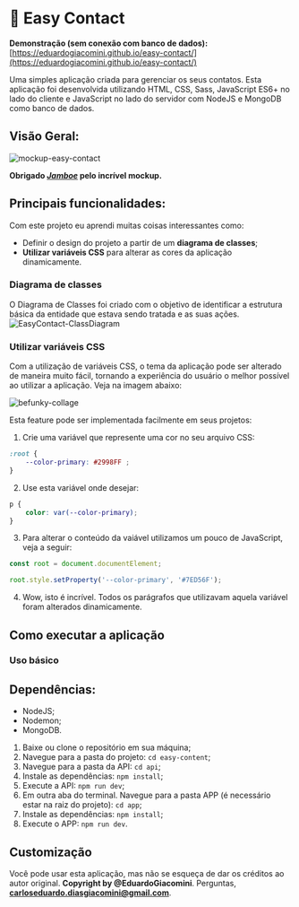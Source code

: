# :email: Easy Contact
**Demonstração (sem conexão com banco de dados):** [https://eduardogiacomini.github.io/easy-contact/](https://eduardogiacomini.github.io/easy-contact/)

Uma simples aplicação criada para gerenciar os seus contatos. Esta aplicação foi desenvolvida utilizando HTML, CSS, Sass, JavaScript ES6+ no lado do cliente e JavaScript no lado do servidor com NodeJS e MongoDB como banco de dados.

## Visão Geral:

![mockup-easy-contact](https://user-images.githubusercontent.com/31314944/52521677-d647f280-2c61-11e9-82dc-dacd53d19a2d.png)

**Obrigado _[Jamboe](https://www.jamboe.net/)_ pelo incrível mockup.**

## Principais funcionalidades:

Com este projeto eu aprendi muitas coisas interessantes como:

* Definir o design do projeto a partir de um **diagrama de classes**;
* **Utilizar variáveis CSS** para alterar as cores da aplicação dinamicamente.

### Diagrama de classes

O Diagrama de Classes foi criado com o objetivo de identificar a estrutura básica da entidade que estava sendo tratada e as suas ações.
![EasyContact-ClassDiagram](https://user-images.githubusercontent.com/31314944/60825548-ea910c80-a179-11e9-89e6-7d0ac970af95.png)

### Utilizar variáveis CSS

Com a utilização de variáveis CSS, o tema da aplicação pode ser alterado de maneira muito fácil, tornando a experiência do usuário o melhor possível ao utilizar a aplicação. Veja na imagem abaixo:

![befunky-collage](https://user-images.githubusercontent.com/31314944/52515522-7d457380-2bfb-11e9-8273-19ec61756bd6.jpg)

Esta feature pode ser implementada facilmente em seus projetos:
1. Crie uma variável que represente uma cor no seu arquivo CSS:
```css
:root {
    --color-primary: #2998FF ;
}
```
2. Use esta variável onde desejar:
```css
p {
    color: var(--color-primary);
}
```
3. Para alterar o conteúdo da vaiável utilizamos um pouco de JavaScript, veja a seguir:
```js
const root = document.documentElement;

root.style.setProperty('--color-primary', '#7ED56F');
```
4. Wow, isto é incrível. Todos os parágrafos que utilizavam aquela variável foram alterados dinamicamente.

## Como executar a aplicação

### Uso básico

## Dependências:

* NodeJS;
* Nodemon;
* MongoDB.

1. Baixe ou clone o repositório em sua máquina;
2. Navegue para a pasta do projeto: `cd easy-content`;
3. Navegue para a pasta da API: `cd api`;
4. Instale as dependências: `npm install`;
5. Execute a API: `npm run dev`;
6. Em outra aba do terminal. Navegue para a pasta APP (é necessário estar na raiz do projeto): `cd app`;
7. Instale as dependências: `npm install`;
8. Execute o APP: `npm run dev`.

## Customização

Você pode usar esta aplicação, mas não se esqueça de dar os créditos ao autor original. **Copyright by @EduardoGiacomini**.
Perguntas, **carloseduardo.diasgiacomini@gmail.com**.
